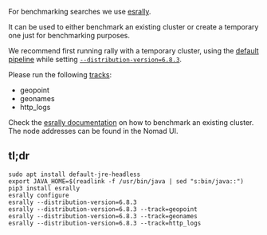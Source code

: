 For benchmarking searches we use [esrally](https://github.com/elastic/rally).

It can be used to either benchmark an existing cluster or create a temporary one just for benchmarking purposes.

We recommend first running rally with a temporary cluster, using the [default pipeline](https://esrally.readthedocs.io/en/stable/pipelines.html#pipelines) while setting [`--distribution-version=6.8.3`](https://github.com/liquidinvestigations/node/blob/b364b611b2d4a4a1b57c8c8aad1f403f6c9d60a6/templates/hoover-deps.nomad#L5).

Please run the following [tracks](https://esrally.readthedocs.io/en/stable/race.html#list-tracks):

- geopoint
- geonames
- http_logs

Check the [esrally documentation](https://esrally.readthedocs.io/en/stable/recipes.html#benchmarking-an-existing-cluster) on how to benchmark an existing cluster. The node addresses can be found in the Nomad UI.

## tl;dr
```shell
sudo apt install default-jre-headless
export JAVA_HOME=$(readlink -f /usr/bin/java | sed "s:bin/java::")
pip3 install esrally
esrally configure
esrally --distribution-version=6.8.3
esrally --distribution-version=6.8.3 --track=geopoint
esrally --distribution-version=6.8.3 --track=geonames
esrally --distribution-version=6.8.3 --track=http_logs
```
